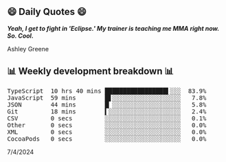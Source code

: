 ## 😄 Daily Quotes 😄

_**Yeah, I get to fight in 'Eclipse.' My trainer is teaching me MMA right now. So. Cool.**_

Ashley Greene



## 📊 Weekly development breakdown 📊

<pre>TypeScript  10 hrs 40 mins █████████████████▌░░░  83.9%
JavaScript  59 mins        █▋░░░░░░░░░░░░░░░░░░░   7.8%
JSON        44 mins        █▏░░░░░░░░░░░░░░░░░░░   5.8%
Git         18 mins        ▍░░░░░░░░░░░░░░░░░░░░   2.4%
CSV         0 secs         ░░░░░░░░░░░░░░░░░░░░░   0.1%
Other       0 secs         ░░░░░░░░░░░░░░░░░░░░░   0.0%
XML         0 secs         ░░░░░░░░░░░░░░░░░░░░░   0.0%
CocoaPods   0 secs         ░░░░░░░░░░░░░░░░░░░░░   0.0%</pre>

7/4/2024